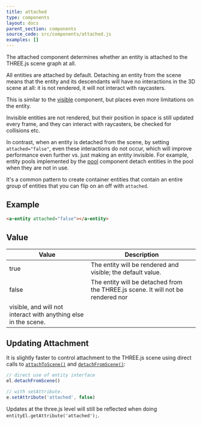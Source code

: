 ```yaml
---
title: attached
type: components
layout: docs
parent_section: components
source_code: src/components/attached.js
examples: []
---
```


The attached component determines whether an entity is attached to the THREE.js scene graph at all.

All entities are attached by default.  Detaching an entity from the scene means that the entity and its descendants will have no interactions in the 3D scene at all: it is not rendered, it will not interact with raycasters.

This is similar to the [visible](visible) component, but places even more limitations on the entity.

Invisible entities are not rendered, but their position in space is still updated every frame, and they can interact with raycasters, be checked for collisions etc.

In contrast, when an entity is detached from the scene, by setting `attached="false"`, even these interactions do not occur, which will improve performance even further vs. just making an entity invisible.  For example, entity pools implemented by the [pool](pool) component detach entities in the pool when they are not in use.

It's a common pattern to create container entities that contain an entire group of entities that you can flip on an off with `attached`.


## Example

```html
<a-entity attached="false"></a-entity>
```

## Value

| Value | Description                                                                            |
|-------|----------------------------------------------------------------------------------------|
| true  | The entity will be rendered and visible; the default value.                            |
| false | The entity will be detached from the THREE.js scene.  It will not be rendered nor
          visible, and will not interact with anything else in the scene. |

## Updating Attachment

It is slightly faster to control attachment to the THREE.js scene using direct calls to [`attachToScene()`](../core/entity#attachtoscene) and [`detachFromScene()`](../core/entity#detachfromscene):

```js
// direct use of entity interface
el.detachFromScene()

// with setAttribute.
e.setAttribute('attached', false)

```

Updates at the three.js level will still be reflected when doing
`entityEl.getAttribute('attached');`.
